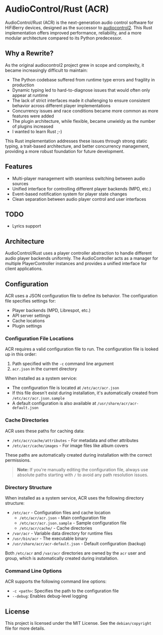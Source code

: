 # AudioControl/Rust (ACR)

AudioControl/Rust (ACR) is the next-generation audio control software for HiFiBerry devices, designed as the successor to [audiocontrol2](https://github.com/hifiberry/audiocontrol2). This Rust implementation offers improved performance, reliability, and a more modular architecture compared to its Python predecessor.

## Why a Rewrite?

As the original audiocontrol2 project grew in scope and complexity, it became increasingly difficult to maintain:

- The Python codebase suffered from runtime type errors and fragility in production
- Dynamic typing led to hard-to-diagnose issues that would often only appear at runtime
- The lack of strict interfaces made it challenging to ensure consistent behavior across different player implementations
- Concurrency issues and race conditions became more common as more features were added
- The plugin architecture, while flexible, became unwieldy as the number of plugins increased
- I wanted to learn Rust ;-)

This Rust implementation addresses these issues through strong static typing, a trait-based architecture, and better concurrency management, providing a more robust foundation for future development.

## Features

- Multi-player management with seamless switching between audio sources
- Unified interface for controlling different player backends (MPD, etc.)
- Event-based notification system for player state changes
- Clean separation between audio player control and user interfaces

## TODO

- Lyrics support

## Architecture

AudioControl/Rust uses a player controller abstraction to handle different audio player backends uniformly. The AudioController acts as a manager for multiple PlayerController instances and provides a unified interface for client applications.

## Configuration

ACR uses a JSON configuration file to define its behavior. The configuration file specifies settings for:

- Player backends (MPD, Librespot, etc.)
- API server settings
- Cache locations
- Plugin settings

### Configuration File Locations

ACR requires a valid configuration file to run. The configuration file is looked up in this order:

1. Path specified with the `-c` command line argument
2. `acr.json` in the current directory

When installed as a system service:

- The configuration file is located at `/etc/acr/acr.json`
- If this file doesn't exist during installation, it's automatically created from `/etc/acr/acr.json.sample`
- A default configuration is also available at `/usr/share/acr/acr-default.json`

### Cache Directories

ACR uses these paths for caching data:

- `/etc/acr/cache/attributes` - For metadata and other attributes
- `/etc/acr/cache/images` - For image files like album covers

These paths are automatically created during installation with the correct permissions.

> **Note:** If you're manually editing the configuration file, always use absolute paths starting with `/` to avoid any path resolution issues.

### Directory Structure

When installed as a system service, ACR uses the following directory structure:

- `/etc/acr` - Configuration files and cache location
  - `/etc/acr/acr.json` - Main configuration file
  - `/etc/acr/acr.json.sample` - Sample configuration file
  - `/etc/acr/cache/` - Cache directories
- `/var/acr` - Variable data directory for runtime files
- `/usr/bin/acr` - The executable binary
- `/usr/share/acr/acr-default.json` - Default configuration (backup)

Both `/etc/acr` and `/var/acr` directories are owned by the `acr` user and group, which is automatically created during installation.

### Command Line Options

ACR supports the following command line options:

- `-c <path>`: Specifies the path to the configuration file
- `--debug`: Enables debug-level logging

## License

This project is licensed under the MIT License. See the `debian/copyright` file for more details.

